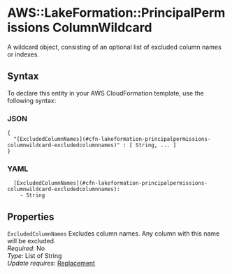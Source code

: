 # AWS::LakeFormation::PrincipalPermissions ColumnWildcard<a name="aws-properties-lakeformation-principalpermissions-columnwildcard"></a>

A wildcard object, consisting of an optional list of excluded column names or indexes\.

## Syntax<a name="aws-properties-lakeformation-principalpermissions-columnwildcard-syntax"></a>

To declare this entity in your AWS CloudFormation template, use the following syntax:

### JSON<a name="aws-properties-lakeformation-principalpermissions-columnwildcard-syntax.json"></a>

```
{
  "[ExcludedColumnNames](#cfn-lakeformation-principalpermissions-columnwildcard-excludedcolumnnames)" : [ String, ... ]
}
```

### YAML<a name="aws-properties-lakeformation-principalpermissions-columnwildcard-syntax.yaml"></a>

```
  [ExcludedColumnNames](#cfn-lakeformation-principalpermissions-columnwildcard-excludedcolumnnames):
    - String
```

## Properties<a name="aws-properties-lakeformation-principalpermissions-columnwildcard-properties"></a>

`ExcludedColumnNames` <a name="cfn-lakeformation-principalpermissions-columnwildcard-excludedcolumnnames"></a>
Excludes column names\. Any column with this name will be excluded\.  
_Required_: No  
_Type_: List of String  
_Update requires_: [Replacement](https://docs.aws.amazon.com/AWSCloudFormation/latest/UserGuide/using-cfn-updating-stacks-update-behaviors.html#update-replacement)
